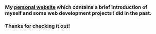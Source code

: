 ### My [personal website](http://www.jianyili.com) which contains a brief introduction of myself and some web development projects I did in the past.

### Thanks for checking it out!
